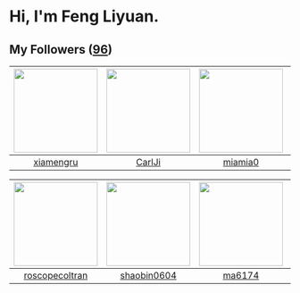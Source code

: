 # Hi, I'm Feng Liyuan.

## My Followers ([96](https://github.com/SunRunAway?tab=followers))

| <img src="https://avatars.githubusercontent.com/u/28560740?v=4" width="150" height="150" /> | <img src="https://avatars.githubusercontent.com/u/10810759?v=4" width="150" height="150" /> | <img src="https://avatars.githubusercontent.com/u/25542995?v=4" width="150" height="150" /> | <img src="https://avatars.githubusercontent.com/u/13750989?v=4" width="150" height="150" /> |
| :-----------------------------------------------------------------------------------------: | :-----------------------------------------------------------------------------------------: | :-----------------------------------------------------------------------------------------: | :-----------------------------------------------------------------------------------------: |
|                          [xiamengru](https://github.com/xiamengru)                          |                             [CarlJi](https://github.com/CarlJi)                             |                            [miamia0](https://github.com/miamia0)                            |                          [Sailfishc](https://github.com/Sailfishc)                          |

| <img src="https://avatars.githubusercontent.com/u/24416962?v=4" width="150" height="150" /> | <img src="https://avatars.githubusercontent.com/u/10383?v=4" width="150" height="150" /> | <img src="https://avatars.githubusercontent.com/u/1449133?v=4" width="150" height="150" /> | <img src="https://avatars.githubusercontent.com/u/1204301?v=4" width="150" height="150" /> |
| :-----------------------------------------------------------------------------------------: | :--------------------------------------------------------------------------------------: | :----------------------------------------------------------------------------------------: | :----------------------------------------------------------------------------------------: |
|                     [roscopecoltran](https://github.com/roscopecoltran)                     |                       [shaobin0604](https://github.com/shaobin0604)                      |                             [ma6174](https://github.com/ma6174)                            |                            [longbai](https://github.com/longbai)                           |